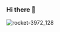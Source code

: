 ### Hi there 👋
![rocket-3972_128](https://user-images.githubusercontent.com/123245032/218699005-250d311e-c555-404a-87c4-b132306c6a2d.gif)
<!--
**InvestVision/InvestVision** is a ✨ _special_ ✨ repository because its `README.md` (this file) appears on your GitHub profile.

Here are some ideas to get you started:

- 🔭 I’m currently working on ...
- 🌱 I’m currently learning ...
- 👯 I’m looking to collaborate on ...
- 🤔 I’m looking for help with ...
- 💬 Ask me about ...
- 📫 How to reach me: ...
- 😄 Pronouns: ...
- ⚡ Fun fact: ...
-->
